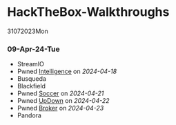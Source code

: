 # HackTheBox-Walkthroughs
31072023Mon

### 09-Apr-24-Tue

- StreamIO
- Pwned [Intelligence](https://app.hackthebox.com/machines/Intelligence/) on *2024-04-18*
- Busqueda 
- Blackfield
- Pwned [Soccer](https://app.hackthebox.com/machines/Soccer/) on *2024-04-21*
- Pwned [UpDown](https://app.hackthebox.com/machines/UpDown/) on *2024-04-22*
- Pwned [Broker](https://app.hackthebox.com/machines/Broker/) on *2024-04-23*
- Pandora
